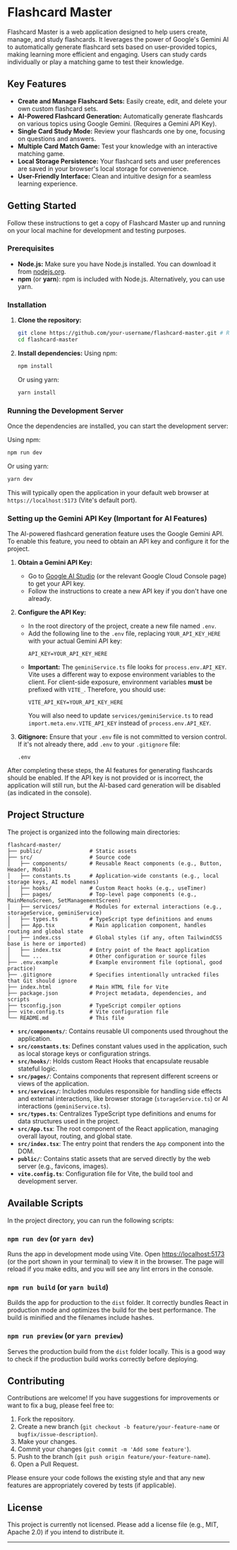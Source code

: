 # Flashcard Master

Flashcard Master is a web application designed to help users create, manage, and study flashcards. It leverages the power of Google's Gemini AI to automatically generate flashcard sets based on user-provided topics, making learning more efficient and engaging. Users can study cards individually or play a matching game to test their knowledge.

## Key Features

*   **Create and Manage Flashcard Sets:** Easily create, edit, and delete your own custom flashcard sets.
*   **AI-Powered Flashcard Generation:** Automatically generate flashcards on various topics using Google Gemini. (Requires a Gemini API Key).
*   **Single Card Study Mode:** Review your flashcards one by one, focusing on questions and answers.
*   **Multiple Card Match Game:** Test your knowledge with an interactive matching game.
*   **Local Storage Persistence:** Your flashcard sets and user preferences are saved in your browser's local storage for convenience.
*   **User-Friendly Interface:** Clean and intuitive design for a seamless learning experience.

## Getting Started

Follow these instructions to get a copy of Flashcard Master up and running on your local machine for development and testing purposes.

### Prerequisites

*   **Node.js:** Make sure you have Node.js installed. You can download it from [nodejs.org](https://nodejs.org/).
*   **npm** (or **yarn**): npm is included with Node.js. Alternatively, you can use yarn.

### Installation

1.  **Clone the repository:**
    ```bash
    git clone https://github.com/your-username/flashcard-master.git # Replace with the actual repo URL if different
    cd flashcard-master
    ```

2.  **Install dependencies:**
    Using npm:
    ```bash
    npm install
    ```
    Or using yarn:
    ```bash
    yarn install
    ```

### Running the Development Server

Once the dependencies are installed, you can start the development server:

Using npm:
```bash
npm run dev
```
Or using yarn:
```bash
yarn dev
```
This will typically open the application in your default web browser at `https://localhost:5173` (Vite's default port).

### Setting up the Gemini API Key (Important for AI Features)

The AI-powered flashcard generation feature uses the Google Gemini API. To enable this feature, you need to obtain an API key and configure it for the project.

1.  **Obtain a Gemini API Key:**
    *   Go to [Google AI Studio](https://aistudio.google.com/app/apikey) (or the relevant Google Cloud Console page) to get your API key.
    *   Follow the instructions to create a new API key if you don't have one already.

2.  **Configure the API Key:**
    *   In the root directory of the project, create a new file named `.env`.
    *   Add the following line to the `.env` file, replacing `YOUR_API_KEY_HERE` with your actual Gemini API key:
        ```
        API_KEY=YOUR_API_KEY_HERE
        ```
    *   **Important:** The `geminiService.ts` file looks for `process.env.API_KEY`. Vite uses a different way to expose environment variables to the client. For client-side exposure, environment variables **must** be prefixed with `VITE_`.
        Therefore, you should use:
        ```
        VITE_API_KEY=YOUR_API_KEY_HERE
        ```
        You will also need to update `services/geminiService.ts` to read `import.meta.env.VITE_API_KEY` instead of `process.env.API_KEY`.

3.  **Gitignore:**
    Ensure that your `.env` file is not committed to version control. If it's not already there, add `.env` to your `.gitignore` file:
    ```
    .env
    ```

After completing these steps, the AI features for generating flashcards should be enabled. If the API key is not provided or is incorrect, the application will still run, but the AI-based card generation will be disabled (as indicated in the console).

## Project Structure

The project is organized into the following main directories:

```
flashcard-master/
├── public/               # Static assets
├── src/                  # Source code
│   ├── components/       # Reusable React components (e.g., Button, Header, Modal)
│   ├── constants.ts      # Application-wide constants (e.g., local storage keys, AI model names)
│   ├── hooks/            # Custom React hooks (e.g., useTimer)
│   ├── pages/            # Top-level page components (e.g., MainMenuScreen, SetManagementScreen)
│   ├── services/         # Modules for external interactions (e.g., storageService, geminiService)
│   ├── types.ts          # TypeScript type definitions and enums
│   ├── App.tsx           # Main application component, handles routing and global state
│   ├── index.css         # Global styles (if any, often TailwindCSS base is here or imported)
│   ├── index.tsx         # Entry point of the React application
│   └── ...               # Other configuration or source files
├── .env.example          # Example environment file (optional, good practice)
├── .gitignore            # Specifies intentionally untracked files that Git should ignore
├── index.html            # Main HTML file for Vite
├── package.json          # Project metadata, dependencies, and scripts
├── tsconfig.json         # TypeScript compiler options
├── vite.config.ts        # Vite configuration file
└── README.md             # This file
```

*   **`src/components/`**: Contains reusable UI components used throughout the application.
*   **`src/constants.ts`**: Defines constant values used in the application, such as local storage keys or configuration strings.
*   **`src/hooks/`**: Holds custom React Hooks that encapsulate reusable stateful logic.
*   **`src/pages/`**: Contains components that represent different screens or views of the application.
*   **`src/services/`**: Includes modules responsible for handling side effects and external interactions, like browser storage (`storageService.ts`) or AI interactions (`geminiService.ts`).
*   **`src/types.ts`**: Centralizes TypeScript type definitions and enums for data structures used in the project.
*   **`src/App.tsx`**: The root component of the React application, managing overall layout, routing, and global state.
*   **`src/index.tsx`**: The entry point that renders the `App` component into the DOM.
*   **`public/`**: Contains static assets that are served directly by the web server (e.g., favicons, images).
*   **`vite.config.ts`**: Configuration file for Vite, the build tool and development server.

## Available Scripts

In the project directory, you can run the following scripts:

### `npm run dev` (or `yarn dev`)

Runs the app in development mode using Vite.
Open [https://localhost:5173](https://localhost:5173) (or the port shown in your terminal) to view it in the browser.
The page will reload if you make edits, and you will see any lint errors in the console.

### `npm run build` (or `yarn build`)

Builds the app for production to the `dist` folder.
It correctly bundles React in production mode and optimizes the build for the best performance.
The build is minified and the filenames include hashes.

### `npm run preview` (or `yarn preview`)

Serves the production build from the `dist` folder locally.
This is a good way to check if the production build works correctly before deploying.

## Contributing

Contributions are welcome! If you have suggestions for improvements or want to fix a bug, please feel free to:

1.  Fork the repository.
2.  Create a new branch (`git checkout -b feature/your-feature-name` or `bugfix/issue-description`).
3.  Make your changes.
4.  Commit your changes (`git commit -m 'Add some feature'`).
5.  Push to the branch (`git push origin feature/your-feature-name`).
6.  Open a Pull Request.

Please ensure your code follows the existing style and that any new features are appropriately covered by tests (if applicable).

## License

This project is currently not licensed. Please add a license file (e.g., MIT, Apache 2.0) if you intend to distribute it.

---
